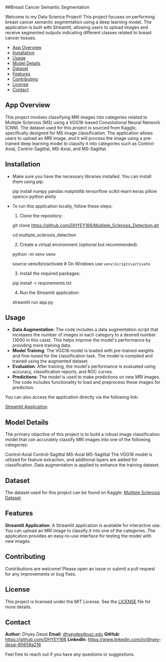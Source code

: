 ##Breast Cancer Semantic Segmentation

Welcome to my Data Science Project! This project focuses on performing breast cancer semantic segmentation using a deep learning model. The application is built with Streamlit, allowing users to upload images and receive segmented outputs indicating different classes related to breast cancer tissues.

- [App Overview](#app-overview)
- [Installation](#installation)
- [Usage](#usage)
- [Model Details](#model-details)
- [Dataset](#dataset)
- [Features](#features)
- [Contributing](#contributing)
- [License](#license)
- [Contact](#contact)

## App Overview

This project involves classifying MRI images into categories related to Multiple Sclerosis (MS) using a VGG16-based Convolutional Neural Network (CNN). The dataset used for this project is sourced from Kaggle, specifically designed for MS image classification. The application allows users to upload an MRI image, and it will process the image using a pre-trained deep learning model to classify it into categories such as Control-Axial, Control-Sagittal, MS-Axial, and MS-Sagittal.

## Installation

- Make sure you have the necessary libraries installed. You can install them using pip:

   pip install numpy pandas matplotlib tensorflow scikit-learn keras pillow opencv-python plotly

- To run this application locally, follow these steps:

  1. Clone the repository:
   
   git clone https://github.com/DHYEY166/Multiple_Sclerosis_Detection.git
   
   cd multiple_sclerosis_detection

  2. Create a virtual environment (optional but recommended):

   python -m venv venv
   
   source venv/bin/activate  # On Windows use `venv\Scripts\activate`

  3. Install the required packages:

   pip install -r requirements.txt

  4. Run the Streamlit application:

   streamlit run app.py

## Usage

- **Data Augmentation**: The code includes a data augmentation script that increases the number of images in each category to a desired number (3000 in this case). This helps improve the model's performance by providing more training data.
- **Model Training**: The VGG16 model is loaded with pre-trained weights and fine-tuned for the classification task. The model is compiled and trained using the augmented dataset.
- **Evaluation**: After training, the model's performance is evaluated using accuracy, classification reports, and ROC curves.
- **Predictions**: The model is used to make predictions on new MRI images. The code includes functionality to load and preprocess these images for prediction.

You can also access the application directly via the following link:

[Streamlit Application](https://multiplesclerosisdetection-dwulhuy4hrgstvbyg5mqht.streamlit.app)

## Model Details

The primary objective of this project is to build a robust image classification model that can accurately classify MRI images into one of the following categories:

Control-Axial
Control-Sagittal
MS-Axial
MS-Sagittal
The VGG16 model is utilized for feature extraction, and additional layers are added for classification. Data augmentation is applied to enhance the training dataset.

## Dataset

The dataset used for this project can be found on Kaggle: [Multiple Sclerosis Dataset](https://www.kaggle.com/datasets/buraktaci/multiple-sclerosis)

## Features

**Streamlit Application**: A Streamlit application is available for interactive use. You can upload an MRI image to classify it into one of the categories. The application provides an easy-to-use interface for testing the model with new images.

## Contributing

Contributions are welcome! Please open an issue or submit a pull request for any improvements or bug fixes.

## License

This project is licensed under the MIT License. See the [LICENSE](https://github.com/DHYEY166/Multiple_Sclerosis_Detection/blob/main/LICENSE) file for more details.

## Contact

**Author**: Dhyey Desai
**Email**: dhyeydes@usc.edu
**GitHub**: https://github.com/DHYEY166
**LinkedIn**: https://www.linkedin.com/in/dhyey-desai-80659a216 

Feel free to reach out if you have any questions or suggestions.
